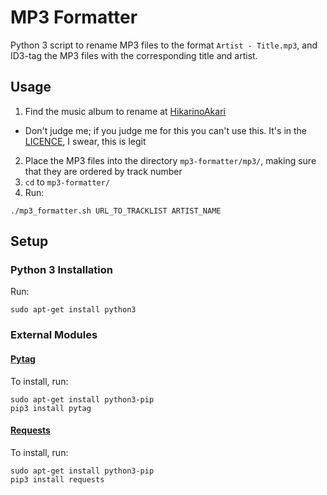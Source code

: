 # MP3 Formatter

Python 3 script to rename MP3 files to the format `Artist - Title.mp3`, and ID3-tag the MP3 files with the corresponding title and artist.

## Usage

1. Find the music album to rename at [HikarinoAkari](http://hikarinoakariost.info/)
  * Don't judge me; if you judge me for this you can't use this. It's in the [LICENCE](https://github.com/jleung51/scripts/tree/master/mp3_formatter/LICENCE#L14), I swear, this is legit
2. Place the MP3 files into the directory `mp3-formatter/mp3/`, making sure that they are ordered by track number
3. `cd` to `mp3-formatter/`
4. Run:

```
./mp3_formatter.sh URL_TO_TRACKLIST ARTIST_NAME
```

## Setup

### Python 3 Installation

Run:

```
sudo apt-get install python3
```

### External Modules

#### [Pytag](http://pytag.readthedocs.io/en/latest/)

To install, run:

```
sudo apt-get install python3-pip
pip3 install pytag
```

#### [Requests](http://docs.python-requests.org/en/master/)

To install, run:

```
sudo apt-get install python3-pip
pip3 install requests
```
